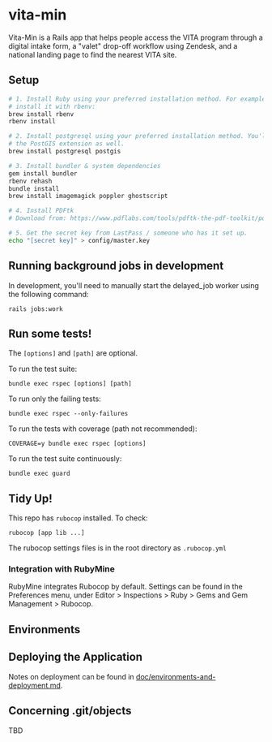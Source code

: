 # vita-min

Vita-Min is a Rails app that helps people access the VITA program through a digital intake form, a "valet" drop-off workflow using Zendesk, and a national landing page to find the nearest VITA site.

## Setup

```bash
# 1. Install Ruby using your preferred installation method. For example, to
# install it with rbenv:
brew install rbenv
rbenv install

# 2. Install postgresql using your preferred installation method. You'll need
# the PostGIS extension as well.
brew install postgresql postgis

# 3. Install bundler & system dependencies
gem install bundler
rbenv rehash
bundle install
brew install imagemagick poppler ghostscript

# 4. Install PDFtk
# Download from: https://www.pdflabs.com/tools/pdftk-the-pdf-toolkit/pdftk_server-2.02-mac_osx-10.11-setup.pkg

# 5. Get the secret key from LastPass / someone who has it set up.
echo "[secret key]" > config/master.key
```

## Running background jobs in development

In development, you'll need to manually start the delayed_job worker using the following command:

```shell
rails jobs:work
```

## Run some tests!

The `[options]` and `[path]` are optional.

To run the test suite:

`bundle exec rspec [options] [path]`

To run only the failing tests:

`bundle exec rspec --only-failures`

To run the tests with coverage (path not recommended):

`COVERAGE=y bundle exec rspec [options]`

To run the test suite continuously:

`bundle exec guard`

## Tidy Up!

This repo has `rubocop` installed. To check:

`rubocop [app lib ...]`

The rubocop settings files is in the root directory as `.rubocop.yml`

### Integration with RubyMine

RubyMine integrates Rubocop by default. Settings can be found in the Preferences
menu, under Editor > Inspections > Ruby > Gems and Gem Management > Rubocop.

## Environments

## Deploying the Application

Notes on deployment can be found in
[doc/environments-and-deployment.md](doc/environments-and-deployment.md).

## Concerning .git/objects

TBD
